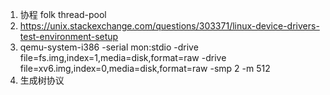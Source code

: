 
1. 协程 folk thread-pool
2. https://unix.stackexchange.com/questions/303371/linux-device-drivers-test-environment-setup
3. qemu-system-i386 -serial mon:stdio -drive file=fs.img,index=1,media=disk,format=raw -drive file=xv6.img,index=0,media=disk,format=raw -smp 2 -m 512
4. 生成树协议